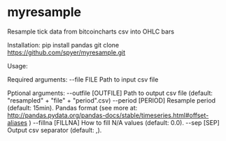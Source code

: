 # myresample
Resample tick data from bitcoincharts csv into OHLC bars

Installation:
pip install pandas
git clone https://github.com/spyer/myresample.git


Usage:

Required arguments:
  --file FILE          Path to input csv file

Pptional arguments:
  --outfile [OUTFILE]  Path to output csv file (default: "resampled" + "file" + "period".csv)
  --period [PERIOD]    Resample period (default: 15min). Pandas format 
                       (see more at: http://pandas.pydata.org/pandas-docs/stable/timeseries.html#offset-aliases )
  --fillna [FILLNA]    How to fill N/A values (default: 0.0).
  --sep [SEP]          Output csv separator (default: ,).
